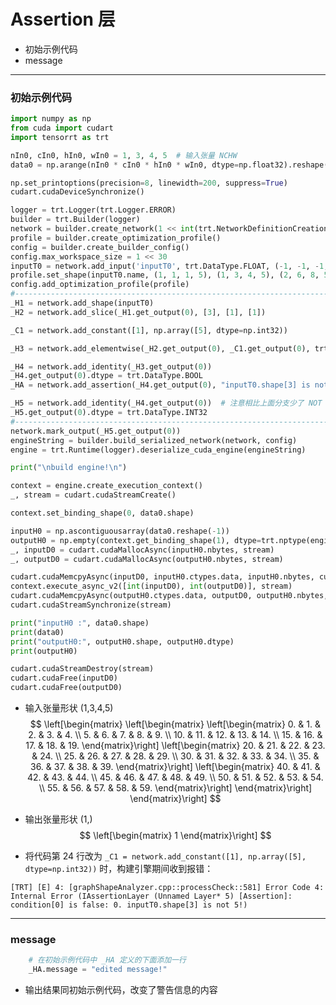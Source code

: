 # Assertion 层
+ 初始示例代码
+ message

---
### 初始示例代码
```python
import numpy as np
from cuda import cudart
import tensorrt as trt

nIn0, cIn0, hIn0, wIn0 = 1, 3, 4, 5  # 输入张量 NCHW
data0 = np.arange(nIn0 * cIn0 * hIn0 * wIn0, dtype=np.float32).reshape(nIn0, cIn0, hIn0, wIn0)  # 输入数据

np.set_printoptions(precision=8, linewidth=200, suppress=True)
cudart.cudaDeviceSynchronize()

logger = trt.Logger(trt.Logger.ERROR)
builder = trt.Builder(logger)
network = builder.create_network(1 << int(trt.NetworkDefinitionCreationFlag.EXPLICIT_BATCH))
profile = builder.create_optimization_profile()
config = builder.create_builder_config()
config.max_workspace_size = 1 << 30
inputT0 = network.add_input('inputT0', trt.DataType.FLOAT, (-1, -1, -1, 5))
profile.set_shape(inputT0.name, (1, 1, 1, 5), (1, 3, 4, 5), (2, 6, 8, 5))
config.add_optimization_profile(profile)
#-------------------------------------------------------------------------------# 替换部分
_H1 = network.add_shape(inputT0)
_H2 = network.add_slice(_H1.get_output(0), [3], [1], [1])

_C1 = network.add_constant([1], np.array([5], dtype=np.int32))

_H3 = network.add_elementwise(_H2.get_output(0), _C1.get_output(0), trt.ElementWiseOperation.EQUAL)

_H4 = network.add_identity(_H3.get_output(0))
_H4.get_output(0).dtype = trt.DataType.BOOL
_HA = network.add_assertion(_H4.get_output(0), "inputT0.shape[3] is not 5!")  # assertion 层接受一个 Bool 型张量，无输出

_H5 = network.add_identity(_H4.get_output(0))  # 注意相比上面分支少了 NOT 操作，检测表达式变成了 assert(bool(inputT0.shape[2]-4))
_H5.get_output(0).dtype = trt.DataType.INT32
#-------------------------------------------------------------------------------# 替换部分
network.mark_output(_H5.get_output(0))
engineString = builder.build_serialized_network(network, config)
engine = trt.Runtime(logger).deserialize_cuda_engine(engineString)

print("\nbuild engine!\n")

context = engine.create_execution_context()
_, stream = cudart.cudaStreamCreate()

context.set_binding_shape(0, data0.shape)

inputH0 = np.ascontiguousarray(data0.reshape(-1))
outputH0 = np.empty(context.get_binding_shape(1), dtype=trt.nptype(engine.get_binding_dtype(1)))
_, inputD0 = cudart.cudaMallocAsync(inputH0.nbytes, stream)
_, outputD0 = cudart.cudaMallocAsync(outputH0.nbytes, stream)

cudart.cudaMemcpyAsync(inputD0, inputH0.ctypes.data, inputH0.nbytes, cudart.cudaMemcpyKind.cudaMemcpyHostToDevice, stream)
context.execute_async_v2([int(inputD0), int(outputD0)], stream)
cudart.cudaMemcpyAsync(outputH0.ctypes.data, outputD0, outputH0.nbytes, cudart.cudaMemcpyKind.cudaMemcpyDeviceToHost, stream)
cudart.cudaStreamSynchronize(stream)

print("inputH0 :", data0.shape)
print(data0)
print("outputH0:", outputH0.shape, outputH0.dtype)
print(outputH0)

cudart.cudaStreamDestroy(stream)
cudart.cudaFree(inputD0)
cudart.cudaFree(outputD0)
```

+ 输入张量形状 (1,3,4,5)
$$
\left[\begin{matrix}
    \left[\begin{matrix}
        \left[\begin{matrix}
             0. &  1. &  2. &  3. &  4. \\
             5. &  6. &  7. &  8. &  9. \\
            10. & 11. & 12. & 13. & 14. \\
            15. & 16. & 17. & 18. & 19.
        \end{matrix}\right]
        \left[\begin{matrix}
            20. & 21. & 22. & 23. & 24. \\
            25. & 26. & 27. & 28. & 29. \\
            30. & 31. & 32. & 33. & 34. \\
            35. & 36. & 37. & 38. & 39.
        \end{matrix}\right]
        \left[\begin{matrix}
            40. & 41. & 42. & 43. & 44. \\
            45. & 46. & 47. & 48. & 49. \\
            50. & 51. & 52. & 53. & 54. \\
            55. & 56. & 57. & 58. & 59.
        \end{matrix}\right]
    \end{matrix}\right]
\end{matrix}\right]
$$

+ 输出张量形状 (1,)
$$
\left[\begin{matrix}
    1
\end{matrix}\right]
$$

+ 将代码第 24 行改为 ```_C1 = network.add_constant([1], np.array([5], dtype=np.int32))``` 时，构建引擎期间收到报错：
```
[TRT] [E] 4: [graphShapeAnalyzer.cpp::processCheck::581] Error Code 4: Internal Error (IAssertionLayer (Unnamed Layer* 5) [Assertion]: condition[0] is false: 0. inputT0.shape[3] is not 5!)
```

---
### message
```python
    # 在初始示例代码中 _HA 定义的下面添加一行
    _HA.message = "edited message!"
```

+ 输出结果同初始示例代码，改变了警告信息的内容
